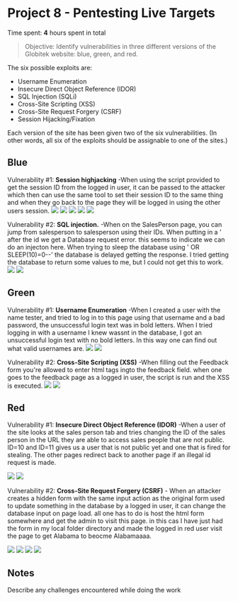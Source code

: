 # Project 8 - Pentesting Live Targets

Time spent: **4** hours spent in total

> Objective: Identify vulnerabilities in three different versions of the Globitek website: blue, green, and red.

The six possible exploits are:
* Username Enumeration
* Insecure Direct Object Reference (IDOR)
* SQL Injection (SQLi)
* Cross-Site Scripting (XSS)
* Cross-Site Request Forgery (CSRF)
* Session Hijacking/Fixation

Each version of the site has been given two of the six vulnerabilities. (In other words, all six of the exploits should be assignable to one of the sites.)

## Blue

Vulnerability #1: **Session highjacking** -When using the script provided to get the session ID from the logged in user, it can be passed to the attacker which then can use the same tool to set their session ID to the same thing and when they go back to the page they will be logged in using the other users session.
<img src="https://github.com/ThoMot/CodePathLab9/blob/master/session1.png" /> 
<img src="https://github.com/ThoMot/CodePathLab9/blob/master/session2.png" /> 
<img src="https://github.com/ThoMot/CodePathLab9/blob/master/session3.png" /> 
<img src="https://github.com/ThoMot/CodePathLab9/blob/master/session4.png" /> 
<img src="https://github.com/ThoMot/CodePathLab9/blob/master/session5.png" /> 


Vulnerability #2: **SQL injection.** -When on the SalesPerson page, you can jump from salesperson to salesperson using their IDs. When putting in a ' after the id we get a Database request error. this seems to indicate we can do an injecton here. When trying to sleep the database using ' OR SLEEP(10)=0--' the database is delayed getting the response. I tried getting the database to return some values to me, but I could not get this to work. 
<img src="https://github.com/ThoMot/CodePathLab9/blob/master/SQLI1.png" /> 
<img src="https://github.com/ThoMot/CodePathLab9/blob/master/SQLI2.png" /> 

## Green

Vulnerability #1: **Username Enumeration** -When I created a user with the name tester, and tried to log in to this page using that username and a bad password, the unsuccessful login text was in bold letters. When I tried logging in with a username I knew wassnt in the database, I got an unsuccessful login text with no bold letters. In this way one can find out what valid usernames are. 
<img src="https://github.com/ThoMot/CodePathLab9/blob/master/UsEnum1.png" />
<img src="https://github.com/ThoMot/CodePathLab9/blob/master/UsEnum2.png" />

Vulnerability #2: **Cross-Site Scripting (XSS)** -When filling out the Feedback form you're allowed to enter html tags ingto the feedback field. when one goes to the feedback page as a logged in user, the script is run and the XSS is executed. 
<img src="https://github.com/ThoMot/CodePathLab9/blob/master/XSS1.png" /> 
<img src="https://github.com/ThoMot/CodePathLab9/blob/master/XSS2.png" />



## Red

Vulnerability #1: **Insecure Direct Object Reference (IDOR)** -When a user of the site looks at the sales person tab and tries changing the ID of the sales person in the URL they are able to access sales people that are not public. ID=10 and ID=11 gives us a user that is not public yet and one that is fired for stealing. The other pages redirect back to another page if an illegal id request is made.

<img src="https://github.com/ThoMot/CodePathLab9/blob/master/IDOR1.png" />
<img src="https://github.com/ThoMot/CodePathLab9/blob/master/IDOR2.png" />

Vulnerability #2: **Cross-Site Request Forgery (CSRF)** - When an attacker creates a hidden form with the same input action as the original form used to update something in the database by a logged in user, it can change the database input on page load. all one has to do is host the html form somewhere and get the admin to visit this page. in this cas I have just had the form in my local folder directory and made the logged in red user visit the page to get Alabama to beocme Alabamaaaa.

<img src="https://github.com/ThoMot/CodePathLab9/blob/master/CSRF1.png" />
<img src="https://github.com/ThoMot/CodePathLab9/blob/master/CSRF2.png" />
<img src="https://github.com/ThoMot/CodePathLab9/blob/master/CSRF3.png" />
<img src="https://github.com/ThoMot/CodePathLab9/blob/master/CSRF4.png" />


## Notes

Describe any challenges encountered while doing the work
